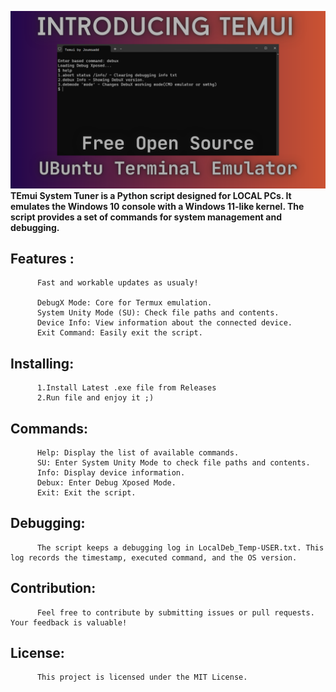 ![Screenshot](https://github.com/joumsadd/TEmui/blob/main/manifest/prewiew.png)
**TEmui System Tuner is a Python script designed for LOCAL PCs. It emulates the Windows 10 console with a Windows 11-like kernel. The script provides a set of commands for system management and debugging.**

## Features :

          Fast and workable updates as usualy!
          
          DebugX Mode: Core for Termux emulation.
          System Unity Mode (SU): Check file paths and contents.
          Device Info: View information about the connected device.
          Exit Command: Easily exit the script.

## Installing:

          1.Install Latest .exe file from Releases
          2.Run file and enjoy it ;)
          
## Commands:

          Help: Display the list of available commands.
          SU: Enter System Unity Mode to check file paths and contents.
          Info: Display device information.
          Debux: Enter Debug Xposed Mode.
          Exit: Exit the script.
          
## Debugging:

          The script keeps a debugging log in LocalDeb_Temp-USER.txt. This log records the timestamp, executed command, and the OS version.

## Contribution:

          Feel free to contribute by submitting issues or pull requests. Your feedback is valuable!

## License:

          This project is licensed under the MIT License.
